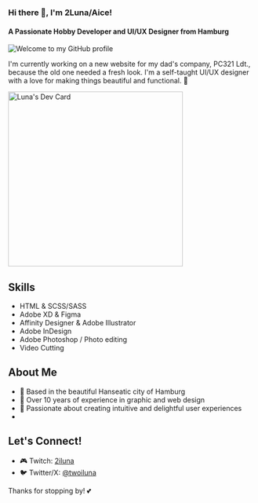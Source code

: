 ### Hi there 👋, I'm 2Luna/Aice!
#### A Passionate Hobby Developer and UI/UX Designer from Hamburg

![Welcome to my GitHub profile](https://github.com/2Luna/2luna/blob/main/banner.gif?raw=true)

I'm currently working on a new website for my dad's company, PC321 Ldt., because the old one needed a fresh look. I'm a self-taught UI/UX designer with a love for making things beautiful and functional. 🌸

<a href="https://app.daily.dev/2luna"><img src="https://api.daily.dev/devcards/v2/vBdPq83BlbjpLfDbenS8D.png?type=default&r=d39" width="356" alt="Luna's Dev Card"/></a>


## Skills
- HTML & SCSS/SASS
- Adobe XD & Figma
- Affinity Designer & Adobe Illustrator
- Adobe InDesign
- Adobe Photoshop / Photo editing
- Video Cutting

## About Me
- 🌟 Based in the beautiful Hanseatic city of Hamburg
- 🎨 Over 10 years of experience in graphic and web design
- 💖 Passionate about creating intuitive and delightful user experiences
- 
## Let's Connect!
- 🎮 Twitch: [2iluna](https://www.twitch.tv/2iluna)
- 🐦 Twitter/X: [@twoiluna](https://twitter.com/twoiluna)

Thanks for stopping by! 💕
